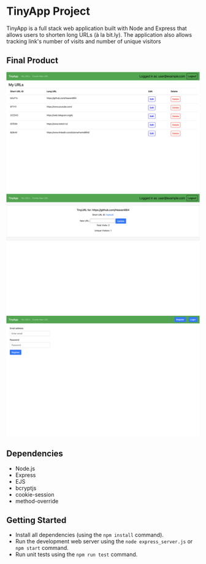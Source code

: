 # TinyApp Project

TinyApp is a full stack web application built with Node and Express that allows users to shorten long URLs (à la bit.ly).
The application also allows tracking link's number of visits and number of unique visitors

## Final Product

![Screenshot of URLs page](https://github.com/Heaven664/tinyapp/blob/main/docs/main-page.png?raw=true)
![Screenshot of url edit page](https://github.com/Heaven664/tinyapp/blob/main/docs/url-edit.png?raw=true)
![Screenshot of register page](https://github.com/Heaven664/tinyapp/blob/main/docs/register.png?raw=true)

## Dependencies

- Node.js
- Express
- EJS
- bcryptjs
- cookie-session
- method-override

## Getting Started

- Install all dependencies (using the `npm install` command).
- Run the development web server using the `node express_server.js` or `npm start` command.
- Run unit tests using the `npm run test` command.